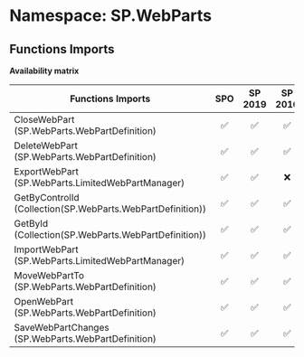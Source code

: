 # Namespace: SP.WebParts

## Functions Imports

**Availability matrix**

Functions Imports | SPO | SP 2019 | SP 2016 | SP 2013
----------|:---:|:-------:|:-------:|:-------:
CloseWebPart (SP.WebParts.WebPartDefinition) | ✅ | ✅ | ✅ | ✅
DeleteWebPart (SP.WebParts.WebPartDefinition) | ✅ | ✅ | ✅ | ✅
ExportWebPart (SP.WebParts.LimitedWebPartManager) | ✅ | ✅ | ❌ | ❌
GetByControlId (Collection(SP.WebParts.WebPartDefinition)) | ✅ | ✅ | ✅ | ✅
GetById (Collection(SP.WebParts.WebPartDefinition)) | ✅ | ✅ | ✅ | ✅
ImportWebPart (SP.WebParts.LimitedWebPartManager) | ✅ | ✅ | ✅ | ✅
MoveWebPartTo (SP.WebParts.WebPartDefinition) | ✅ | ✅ | ✅ | ✅
OpenWebPart (SP.WebParts.WebPartDefinition) | ✅ | ✅ | ✅ | ✅
SaveWebPartChanges (SP.WebParts.WebPartDefinition) | ✅ | ✅ | ✅ | ✅